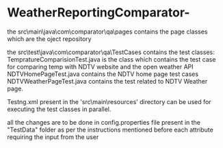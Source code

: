# WeatherReportingComparator- 
the src\main\java\com\comparator\qa\pages contains the page classes which are the oject repository

the src\test\java\com\comparator\qa\TestCases contains the test classes:
TempratureComparisionTest.java is the class which contains the test case for comparing temp with NDTV website and the open weather API
NDTVHomePageTest.java contains the NDTV home page test cases
NDTVWeatherPageTest.java contains the test related to NDTV Weather page.

Testng.xml present in the 'src\main\resources' directory can be used for executing the test classes in parallel. 

all the changes are to be done in config.properties file present in the "TestData" folder as per the instructions mentioned before each attribute requiring the input from the user

